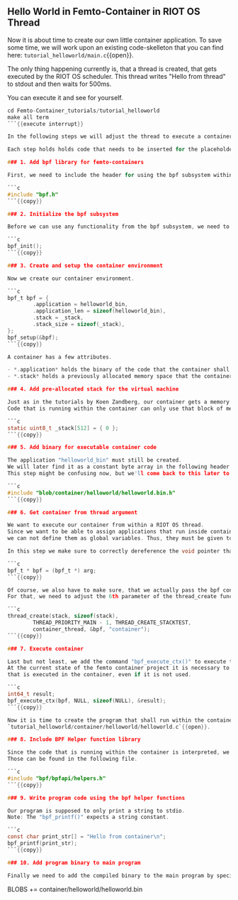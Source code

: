 ## Hello World in Femto-Container in RIOT OS Thread

Now it is about time to create our own little container application.
To save some time, we will work upon an existing code-skelleton that you can find here: `tutorial_helloworld/main.c`{{open}}.

The only thing happening currently is, that a thread is created, that gets executed by the RIOT OS scheduler. This thread writes "Hello from thread" to stdout and then waits for 500ms. 

You can execute it and see for yourself.

```c
cd Femto-Container_tutorials/tutorial_helloworld 
make all term
```{{execute interrupt}}

In the following steps we will adjust the thread to execute a container, that runs code in an isolated environment. 

Each step holds holds code that needs to be inserted for the placeholder with the respective steps number.

### 1. Add bpf library for femto-containers

First, we need to include the header for using the bpf subsystem within RIOT OS, which implements everything needed to work with femto-containers.

```c
#include "bpf.h"
```{{copy}}

### 2. Initialize the bpf subsystem

Before we can use any functionality from the bpf subsystem, we need to initialize its infrastructure.

```c
bpf_init();
```{{copy}}

### 3. Create and setup the container environment

Now we create our container environment.

```c
bpf_t bpf = {
        .application = helloworld_bin,
        .application_len = sizeof(helloworld_bin),
        .stack = _stack,
        .stack_size = sizeof(_stack),
};
bpf_setup(&bpf);
```{{copy}}

A container has a few attributes.

- *.application* holds the binary of the code that the container shall execute. "helloworld_bin" is not yet existing. We will tackle this later when we'll create the containerized application.
- *.stack* holds a previously allocated memory space that the container will be working with. This stack will be created in the next step.

### 4. Add pre-allocated stack for the virtual machine

Just as in the tutorials by Koen Zandberg, our container gets a memory space of 512 bytes.
Code that is running within the container can only use that block of memory, which assures the isolation aspect of containers.

```c
static uint8_t _stack[512] = { 0 };
```{{copy}}

### 5. Add binary for executable container code

The application "helloworld_bin" must still be created.
We will later find it as a constant byte array in the following header.
This step might be confusing now, but we'll come back to this later to clear it up.

```c
#include "blob/container/helloworld/helloworld.bin.h"
```{{copy}}

### 6. Get container from thread argument

We want to execute our container from within a RIOT OS thread.
Since we want to be able to assign applications that run inside containers dynamicly,
we can not define them as global variables. Thus, they must be given to the thread as parameter.

In this step we make sure to correctly dereference the void pointer that is given to the thread function as parameter.

```c
bpf_t * bpf = (bpf_t *) arg;
```{{copy}}

Of course, we also have to make sure, that we actually pass the bpf container, when we create the thread.
For that, we need to adjust the 6th parameter of the thread_create function, as shown below.

```c
thread_create(stack, sizeof(stack),
        THREAD_PRIORITY_MAIN - 1, THREAD_CREATE_STACKTEST,
        container_thread, &bpf, "container");
```{{copy}}

### 7. Execute container

Last but not least, we add the command "bpf_execute_ctx()" to execute the container to the thread callback function body.
At the current state of the femto container project it is necessary to have a variable, to store the return value of the code, 
that is executed in the container, even if it is not used.

```c
int64_t result;
bpf_execute_ctx(bpf, NULL, sizeof(NULL), &result);
```{{copy}}

Now it is time to create the program that shall run within the container
`tutorial_helloworld/container/helloworld/helloworld.c`{{open}}.

### 8. Include BPF Helper function library

Since the code that is running within the container is interpreted, we can only use functions that have already been implemented in the interpreter.
Those can be found in the following file.

```c
#include "bpf/bpfapi/helpers.h"
```{{copy}}

### 9. Write program code using the bpf helper functions

Our program is supposed to only print a string to stdio.
Note: The "bpf_printf()" expects a string constant.

```c
const char print_str[] = "Hello from container\n";
bpf_printf(print_str);
```{{copy}}

### 10. Add program binary to main program

Finally we need to add the compiled binary to the main program by specifying it as blob in our Makefile. `tutorial_helloworld/Makefile`{{open}}.

```
BLOBS += container/helloworld/helloworld.bin
```{{copy}}